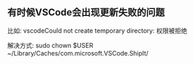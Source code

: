 ## 有时候VSCode会出现更新失败的问题

比如: vscodeCould not create temporary directory: 权限被拒绝

解决方式: sudo chown $USER ~/Library/Caches/com.microsoft.VSCode.ShipIt/ 